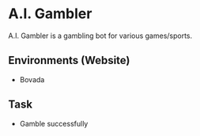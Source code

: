 # A.I. Gambler 
A.I. Gambler is a gambling bot for various games/sports.

## Environments (Website)
- Bovada 

## Task
- Gamble successfully